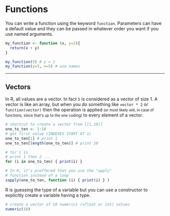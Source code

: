 # Functions

You can write a function using the keyword `function`. Parameters can have a default value and they can be passed in whatever order you want if you use named arguments.

```r
my_function <- function (x, y=2){
  return(x + y)
}

my_function(5) # y = 2
my_function(y=3, x=5) # use names
```

<hr class="sl">

## Vectors

In R, all values are a vector. In fact `5` is considered as a vector of size 1. A vector is like an array, but when you do something like `vector * 2` or `function(vector)` then the operation is applied <small>(or most likely will, in case of functions, since that's up to the one coding)</small> to every element of a vector.

```R
# shortcut to create a vector from [[1,10]]
one_to_ten <- 1:10
# get first value (INDEXES START AT 1)
one_to_ten[1] # print 1
one_to_ten[length(one_to_ten)] # print 10

# for i in
# print 1 then 2 ...
for (i in one_to_ten) { print(i) }

# In R, it's preffered that you use the "apply"
# function instead of a loop
sapply(one_to_ten, function (i) { print(i) } )
```

R is guessing the type of a variable but you can use a constructor to explicitly create a variable having a type. 

```r
# create a vector of 10 numerics (=float or int) values
numeric(10)
```
